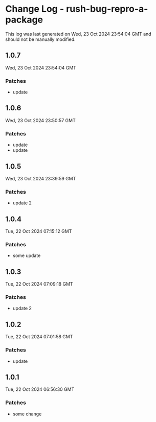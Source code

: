 # Change Log - rush-bug-repro-a-package

This log was last generated on Wed, 23 Oct 2024 23:54:04 GMT and should not be manually modified.

## 1.0.7
Wed, 23 Oct 2024 23:54:04 GMT

### Patches

- update

## 1.0.6
Wed, 23 Oct 2024 23:50:57 GMT

### Patches

- update
- update

## 1.0.5
Wed, 23 Oct 2024 23:39:59 GMT

### Patches

- update 2

## 1.0.4
Tue, 22 Oct 2024 07:15:12 GMT

### Patches

- some update

## 1.0.3
Tue, 22 Oct 2024 07:09:18 GMT

### Patches

- update 2

## 1.0.2
Tue, 22 Oct 2024 07:01:58 GMT

### Patches

- update

## 1.0.1
Tue, 22 Oct 2024 06:56:30 GMT

### Patches

- some change

